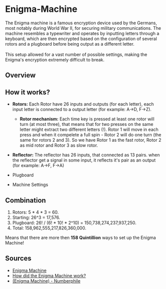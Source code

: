 # Enigma-Machine
The Enigma machine is a famous encryption device used by the Germans, most notably during World War II, for securing military communications. The machine resembles a typewriter and operates by inputting letters through a keyboard, which are then encrypted based on the configuration of several rotors and a plugboard before being output as a different letter.<br/>
<br/>
This setup allowed for a vast number of possible settings, making the Enigma's encryption extremely difficult to break.
## Overview

## How it works?

* **Rotors:** Each Rotor have 26 inputs and outputs (for each letter), each input letter is connected to a output letter (for example: A->D, F->Z). 
  * **Rotor mechanism:** Each time key is pressed at least one rotor will turn (at most three), that means that for two presses on the same letter might extract two  different letters (!). Rotor 1 will move in each press and when it compelete a full spin - Rotor 2 will do one turn (the same for rotors 2 and 3). So we have Rotor 1 as the fast rotor, Rotor 2 as mid rotor and Rotor 3 as slow rotor. 
    
* **Reflector:** The reflector has 26 inputs, that connected as 13 pairs. when the reflector get a signal in some input, it reflects it's pair as an output (for example: A->F, F->A)   
* Plugboard
* Machine Settings

## Combination
1. Rotors: 5 * 4 * 3 = 60.
2. Starting: 26^3 = 17,576.
3. Plugboard: 26! / (6! * 10! * 2^10) = 150,738,274,237,937,250.
4. Total: 158,962,555,217,826,360,000.

Means that there are more then **158 Quintillion** ways to set up the Enigma Machine!

## Sources
* [Enigma Machine](https://en.wikipedia.org/wiki/Enigma_machine)
* [How did the Enigma Machine work?](https://www.youtube.com/watch?v=ybkkiGtJmkM&ab_channel=JaredOwen)
* [(Enigma Machine) - Numberphile](https://www.youtube.com/watch?v=G2_Q9FoD-oQ&t=20s&ab_channel=Numberphile)


